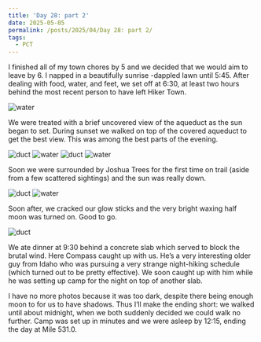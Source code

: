 ```yaml
---
title: 'Day 28: part 2'
date: 2025-05-05
permalink: /posts/2025/04/Day 28: part 2/
tags:
  - PCT
---
```


I finished all of my town chores by 5 and we decided that we would aim to leave by 6. I napped in a beautifully sunrise -dappled lawn until 5:45. After dealing with food, water, and feet, we set off at 6:30, at least two hours behind the most recent person to have left Hiker Town.

![water](/images/IMG_5008.jpeg)

We were treated with a brief uncovered view of the aqueduct as the sun began to set. During sunset we walked on top of the covered aqueduct to get the best view. This was among the best parts of the evening. 

![duct](/images/IMG_5018.jpeg)
![water](/images/IMG_5015.jpeg)
![duct](/images/IMG_5016.jpeg)
![water](/images/IMG_5017.jpeg)

Soon we were surrounded by Joshua Trees for the first time on trail (aside from a few scattered sightings) and the sun was really down.

![duct](/images/IMG_5020.jpeg)
![water](/images/IMG_5023.jpeg)

Soon after, we cracked our glow sticks and the very bright waxing half moon was turned on. Good to go.

![duct](/images/IMG_5026.jpeg)

We ate dinner at 9:30 behind a concrete slab which served to block the brutal wind. Here Compass caught up with us. He’s a very interesting older guy from Idaho who was pursuing a very strange night-hiking schedule (which turned out to be pretty effective). We soon caught up with him while he was setting up camp for the night on top of another slab.

I have no more photos because it was too dark, despite there being enough moon to for us to have shadows. Thus I’ll make the ending short: we walked until about midnight, when we both suddenly decided we could walk no further. Camp was set up in minutes and we were asleep by 12:15, ending the day at Mile 531.0.
